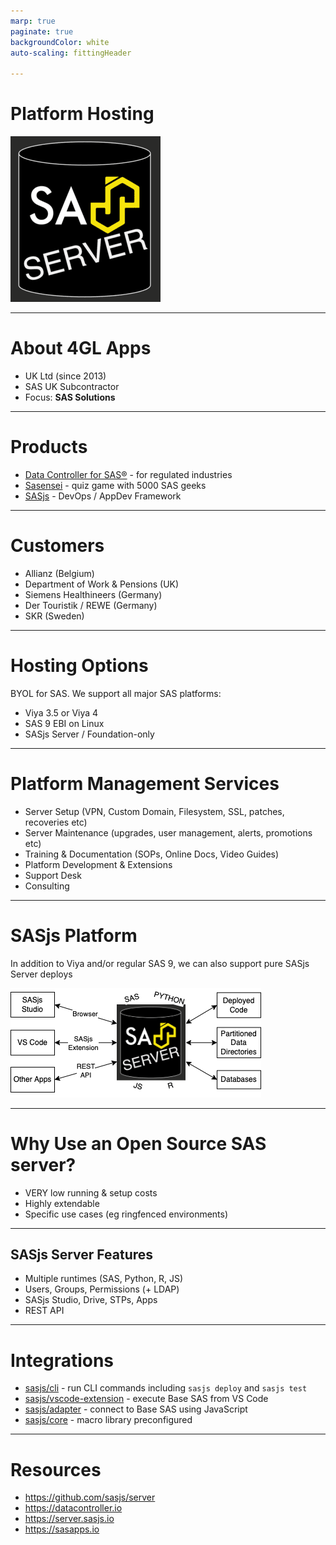 ```yaml
---
marp: true
paginate: true
backgroundColor: white
auto-scaling: fittingHeader

---
```

<script>
  var _paq = window._paq = window._paq || [];
  /* tracker methods like "setCustomDimension" should be called before "trackPageView" */
  _paq.push(['trackPageView']);
  _paq.push(['enableLinkTracking']);
  (function() {
    var u="https://analytics.4gl.io/";
    _paq.push(['setTrackerUrl', u+'matomo.php']);
    _paq.push(['setSiteId', '10']);
    var d=document, g=d.createElement('script'), s=d.getElementsByTagName('script')[0];
    g.async=true; g.src=u+'matomo.js'; s.parentNode.insertBefore(g,s);
  })();
</script>
<!--

npx @marp-team/marp-cli ./slides/platform.md -o ./platform/index.html --html=true

-->

<!-- header: ![h:6em align:right](../img/4gl-logo2.png) -->

# Platform Hosting

![bg right:65% height:550](../img/sasjs_server.png)

---

# About 4GL Apps

 - UK Ltd (since 2013)
 - SAS UK Subcontractor
 - Focus: **SAS Solutions**

---
<!-- header: ![h:4em align:right](../img/4gl-logo2.png) -->


# Products

- [Data Controller for SAS®](https://datacontroller.io) - for regulated industries
- [Sasensei](https://sasensei.com) - quiz game with 5000 SAS geeks
- [SASjs](https://github.com/sasjs) - DevOps / AppDev Framework


---

# Customers

- Allianz (Belgium)
- Department of Work & Pensions (UK)
- Siemens Healthineers (Germany)
- Der Touristik / REWE (Germany)
- SKR (Sweden)

---

# Hosting Options

BYOL for SAS.  We support all major SAS platforms:

- Viya 3.5 or Viya 4
- SAS 9 EBI on Linux
- SASjs Server / Foundation-only

---

# Platform Management Services

- Server Setup (VPN, Custom Domain, Filesystem, SSL, patches, recoveries etc)
- Server Maintenance (upgrades, user management, alerts, promotions etc)
- Training & Documentation (SOPs, Online Docs, Video Guides)
- Platform Development & Extensions
- Support Desk
- Consulting


---

# SASjs Platform

In addition to Viya and/or regular SAS 9, we can also support pure SASjs Server deploys

![align:right height:300](../img/platform.png)

---

# Why Use an Open Source SAS server?

- VERY low running & setup costs
- Highly extendable
- Specific use cases (eg ringfenced environments)

---
## SASjs Server Features

- Multiple runtimes (SAS, Python, R, JS)
- Users, Groups, Permissions (+ LDAP)
- SASjs Studio, Drive, STPs, Apps
- REST API


---
# Integrations

- [sasjs/cli](https://github.com/sasjs/cli) - run CLI commands including `sasjs deploy` and `sasjs test`
- [sasjs/vscode-extension](https://github.com/sasjs/vscode-extension) - execute Base SAS from VS Code
- [sasjs/adapter](https://github.com/sasjs/adapter) - connect to Base SAS using JavaScript
- [sasjs/core](https://github.com/sasjs/core) - macro library preconfigured


---
# Resources

- https://github.com/sasjs/server
- https://datacontroller.io
- https://server.sasjs.io
- https://sasapps.io
